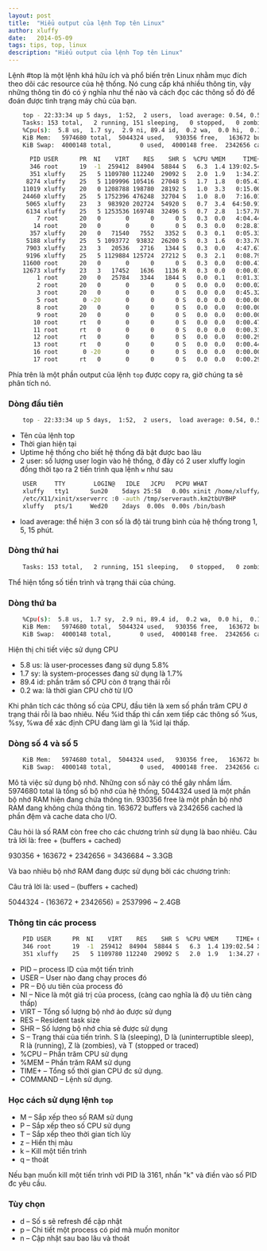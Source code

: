 ```yaml
---
layout: post
title:  "Hiểu output của lệnh Top tên Linux"
author: xluffy
date:   2014-05-09
tags: tips, top, linux
description: "Hiểu output của lệnh Top tên Linux"
---
```


Lệnh #top là một lệnh khá hữu ích và phổ biến trên Linux nhằm mục đích theo dõi các resource của hệ thống.
Nó cung cấp khá nhiều thông tin, vậy những thông tin đó có ý nghĩa như thế nào và cách đọc các thông số đó
để đoán được tình trạng máy chủ của bạn.

```bash
	top - 22:33:34 up 5 days,  1:52,  2 users,  load average: 0.54, 0.52, 0.75
	Tasks: 153 total,   2 running, 151 sleeping,   0 stopped,   0 zombie
	%Cpu(s):  5.8 us,  1.7 sy,  2.9 ni, 89.4 id,  0.2 wa,  0.0 hi,  0.1 si,  0.0 st
	KiB Mem:   5974680 total,  5044324 used,   930356 free,   163672 buffers
	KiB Swap:  4000148 total,        0 used,  4000148 free.  2342656 cached Mem

	  PID USER      PR  NI    VIRT    RES    SHR S  %CPU %MEM     TIME+ COMMAND
	  346 root      19  -1  259412  84904  58844 S   6.3  1.4 139:02.54 X
	  351 xluffy    25   5 1109780 112240  29092 S   2.0  1.9   1:34.27 chromium
	 8274 xluffy    25   5 1109996 105416  27048 S   1.7  1.8   0:05.41 chromium
	11019 xluffy    20   0 1208788 198780  28192 S   1.0  3.3   0:15.00 chromium
	24460 xluffy    25   5 1752396 476248  32704 S   1.0  8.0   7:16.01 chromium
	 5065 xluffy    23   3  983920 202724  54920 S   0.7  3.4  64:50.91 chromium
	 6134 xluffy    25   5 1253536 169748  32496 S   0.7  2.8   1:57.78 chromium
		7 root      20   0       0      0      0 S   0.3  0.0   4:04.44 rcu_preempt
	   14 root      20   0       0      0      0 S   0.3  0.0   0:28.81 ksoftirqd/1
	  357 xluffy    20   0   71540   7552   3352 S   0.3  0.1   0:05.33 uim-xim
	 5188 xluffy    25   5 1093772  93832  26200 S   0.3  1.6   0:33.70 chromium
	 7903 xluffy    23   3   20536   2716   1344 S   0.3  0.0   4:47.67 tmux
	 9196 xluffy    25   5 1129884 125724  27212 S   0.3  2.1   0:08.79 chromium
	11600 root      20   0       0      0      0 S   0.3  0.0   0:00.41 kworker/0:2
	12673 xluffy    23   3   17452   1636   1136 R   0.3  0.0   0:00.01 top
		1 root      20   0   25784   3344   1844 S   0.0  0.1   0:01.33 systemd
		2 root      20   0       0      0      0 S   0.0  0.0   0:00.02 kthreadd
		3 root      20   0       0      0      0 S   0.0  0.0   0:45.32 ksoftirqd/0
		5 root       0 -20       0      0      0 S   0.0  0.0   0:00.00 kworker/0:0H
		8 root      20   0       0      0      0 S   0.0  0.0   0:00.00 rcu_sched
		9 root      20   0       0      0      0 S   0.0  0.0   0:00.00 rcu_bh
	   10 root      rt   0       0      0      0 S   0.0  0.0   0:00.47 migration/0
	   11 root      rt   0       0      0      0 S   0.0  0.0   0:00.31 watchdog/0
	   12 root      rt   0       0      0      0 S   0.0  0.0   0:00.29 watchdog/1
	   13 root      rt   0       0      0      0 S   0.0  0.0   0:00.44 migration/1
	   16 root       0 -20       0      0      0 S   0.0  0.0   0:00.00 kworker/1:0H
	   17 root      rt   0       0      0      0 S   0.0  0.0   0:00.29 watchdog/2

```

Phía trên là một phần output của lệnh `top` được copy ra, giờ chúng ta sẽ phân tích nó.

### Dòng đầu tiên

```bash
	top - 22:33:34 up 5 days,  1:52,  2 users,  load average: 0.54, 0.52, 0.75
```

- Tên của lệnh top
- Thời gian hiện tại
- Uptime hệ thống cho biết hệ thống đã bật được bao lâu
- 2 user: số lượng user login vào hệ thống, ở đây có 2 user xluffy login đồng thời tạo ra 2 tiến trình qua lệnh `w` như sau

```bash
	USER     TTY        LOGIN@   IDLE   JCPU   PCPU WHAT
	xluffy   tty1      Sun20    5days 25:58   0.00s xinit /home/xluffy/.xinitrc --\
	/etc/X11/xinit/xserverrc :0 -auth /tmp/serverauth.km2tbUYBHP
	xluffy   pts/1     Wed20    2days  0.00s  0.00s /bin/bash

```

- load average: thể hiện 3 con số là độ tải trung bình của hệ thống trong 1, 5, 15 phút.

### Dòng thứ hai 

```bash
	Tasks: 153 total,   2 running, 151 sleeping,   0 stopped,   0 zombie
```
Thể hiện tổng số tiền trình và trạng thái của chúng.

### Dòng thứ ba

```bash
	%Cpu(s):  5.8 us,  1.7 sy,  2.9 ni, 89.4 id,  0.2 wa,  0.0 hi,  0.1 si,  0.0 st
	KiB Mem:   5974680 total,  5044324 used,   930356 free,   163672 buffers
	KiB Swap:  4000148 total,        0 used,  4000148 free.  2342656 cached Mem
```

Hiện thị chi tiết việc sử dụng CPU

- 5.8 us: là user-processes đang sử dụng 5.8%
- 1.7 sy: là system-processes đang sử dụng là 1.7%
- 89.4 id: phần trăm số CPU còn ở trạng thái rỗi
- 0.2 wa: là thời gian CPU chờ từ I/O

Khi phân tích các thông số của CPU, đầu tiên là xem số phần trăm CPU ở trạng thái rỗi là bao nhiêu. Nếu %id thấp thì cần xem tiếp
các thông số %us, %sy, %wa để xác định CPU đang làm gì là %id lại thấp.

### Dòng số 4 và số 5

```bash
	KiB Mem:   5974680 total,  5044324 used,   930356 free,   163672 buffers
	KiB Swap:  4000148 total,        0 used,  4000148 free.  2342656 cached Mem
```

Mô tả việc sử dụng bộ nhớ. Những con số này có thể gây nhầm lầm. 5974680 total là tổng số bộ nhớ của hệ thống, 5044324 used là một phần
bộ nhớ RAM hiện đang chứa thông tin. 930356 free là một phần bộ nhớ RAM đang không chứa thông tin. 163672 buffers và 2342656 cached là phần 
đệm và cache data cho I/O.

Câu hỏi là số RAM còn free cho các chương trình sử dụng là bao nhiêu.
Câu trả lời là:  free + (buffers + cached)

930356 + 163672 + 2342656 = 3436684 ~ 3.3GB 

Và bao nhiêu bộ nhớ RAM đang được sử dụng bởi các chương trình:

Câu trả lời là: used – (buffers + cached)

5044324 - (163672 + 2342656) = 2537996 ~ 2.4GB

### Thông tin các process

```bash
	PID USER      PR  NI    VIRT    RES    SHR S  %CPU %MEM     TIME+ COMMAND
	346 root      19  -1  259412  84904  58844 S   6.3  1.4 139:02.54 X
	351 xluffy    25   5 1109780 112240  29092 S   2.0  1.9   1:34.27 chromium
```

- PID – process ID của một tiến trình
- USER – User nào đang chạy proces đó
- PR – Độ ưu tiên của process đó 
- NI – Nice là một giá trị của process, (càng cao nghĩa là độ ưu tiên càng thấp)
- VIRT – Tổng số lượng bộ nhớ ảo được sử dụng 
- RES – Resident task size
- SHR – Số lượng bộ nhớ chia sẻ được sử dụng
- S – Trạng thái của tiến trình. S là (sleeping), D là (uninterruptible sleep), R là (running), Z là (zombies), và T (stopped or traced)
- %CPU – Phần trăm CPU sử dụng
- %MEM – Phần trăm RAM sử dụng
- TIME+ – Tổng số thời gian CPU đc sử dụng.
- COMMAND – Lệnh sử dụng.

### Học cách sử dụng lệnh `top`

- M – Sắp xếp theo số RAM sử dụng 
- P – Sắp xếp theo số CPU sử dụng
- T – Sắp xếp theo thời gian tích lũy 
- z – Hiển thị màu 
- k – Kill một tiến trình
- q – thoát

Nếu bạn muốn kill một tiến trình với PID là 3161, nhấn "k" và điền vào số PID đc yêu cầu.

### Tùy chọn

- d – Số s sẽ refresh để cập nhật
- p – Chi tiết một process có pid mà muốn monitor
- n – Cập nhật sau bao lâu và thoát
